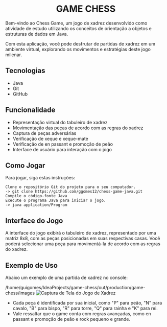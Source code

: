 <h1 style="text-align: center;">
  GAME CHESS
</h1>


Bem-vindo ao Chess Game, um jogo de xadrez desenvolvido como atividade de estudo utilizando os conceitos de orientação a objetos e estruturas de dados em Java.

Com esta aplicação, você pode desfrutar de partidas de xadrez em um ambiente virtual, explorando os movimentos e estratégias deste jogo milenar.


## Tecnologias

-    Java
-    Git
-    GitHub

## Funcionalidade

-    Representação virtual do tabuleiro de xadrez
-    Movimentação das peças de acordo com as regras do xadrez
-    Captura de peças adversárias
-    Verificação de xeque e xeque-mate
-    Verificação de en passant e promoção de peão
-    Interface de usuário para interação com o jogo


## Como Jogar

Para jogar, siga estas instruções:

    Clone o repositório Git do projeto para o seu computador.
    -> git clone https://github.com/ggomes12/chess-game-java.git
    Compile o código-fonte Java 
    Execute o programa Java para iniciar o jogo.
    -> java application/Program 
    

## Interface do Jogo

A interface do jogo exibirá o tabuleiro de xadrez, representado por uma matriz 8x8, com as peças posicionadas em suas respectivas casas. Você poderá selecionar uma peça para movimentá-la de acordo com as regras do xadrez.


## Exemplo de Uso

Abaixo um exemplo de uma partida de xadrez no console:

/home/guigomes/IdeaProjects/game-chess/out/production/game-chess/images
![Captura de Tela do Jogo de Xadrez](https://github.com/seu-usuario/seu-repositorio/blob/caminho-da-imagem/captura-de-tela-xadrez.png)

   
   
- Cada peça é identificada por sua inicial, como "P" para peão, "N" para cavalo, "B" para bispo, "R" para torre, "Q" para rainha e "K" para rei. 
- Vale ressaltar que o game conta com regras avançadas, como en passant e promoção de peão e rock pequeno e grande.


 
   
   
   
   
   
   
   
   
